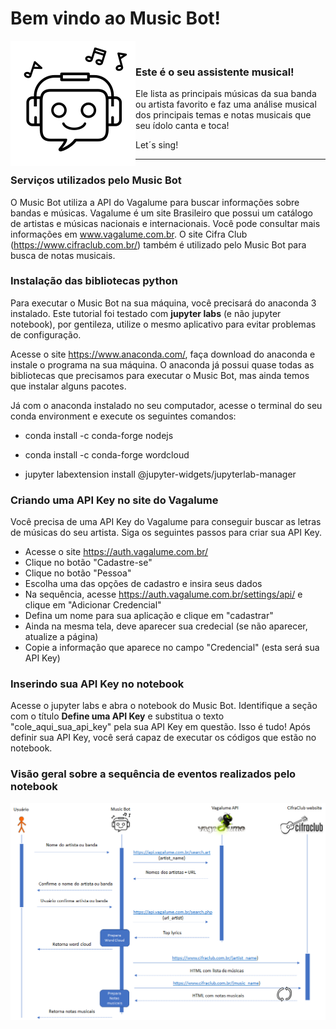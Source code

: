 # Bem vindo ao Music Bot!

<img style="float: left;" src="music_bot.png">
<br>

### Este é o seu assistente musical!

<p>Ele lista as principais músicas da sua banda ou artista favorito e faz uma análise musical dos principais temas e notas musicais que seu ídolo canta e toca! 
<p>Let´s sing!

____

### Serviços utilizados pelo Music Bot

O Music Bot utiliza a API do Vagalume para buscar informações sobre bandas e músicas. Vagalume é um site Brasileiro que possui um catálogo de artistas e músicas nacionais e internacionais. Você pode consultar mais informações em www.vagalume.com.br. O site Cifra Club (https://www.cifraclub.com.br/) também é utilizado pelo Music Bot para busca de notas musicais. 

### Instalação das bibliotecas python

Para executar o Music Bot na sua máquina, você precisará do anaconda 3 instalado. Este tutorial foi testado com **jupyter labs** (e não jupyter notebook), por gentileza, utilize o mesmo aplicativo para evitar problemas de configuração.

Acesse o site https://www.anaconda.com/, faça download do anaconda e instale o programa na sua máquina. O anaconda já possui quase todas as bibliotecas que precisamos para executar o Music Bot, mas ainda temos que instalar alguns pacotes. 

<p>Já com o anaconda instalado no seu computador, acesse o terminal do seu conda environment e execute os seguintes comandos:
  
- conda install -c conda-forge nodejs

- conda install -c conda-forge wordcloud

- jupyter labextension install @jupyter-widgets/jupyterlab-manager

### Criando uma API Key no site do Vagalume
Você precisa de uma API Key do Vagalume para conseguir buscar as letras de músicas do seu artista. Siga os seguintes passos para criar sua API Key.

- Acesse o site https://auth.vagalume.com.br/
- Clique no botão "Cadastre-se"
- Clique no botão "Pessoa"
- Escolha uma das opções de cadastro e insira seus dados
- Na sequência, acesse https://auth.vagalume.com.br/settings/api/ e clique em "Adicionar Credencial"
- Defina um nome para sua aplicação e clique em "cadastrar"
- Ainda na mesma tela, deve aparecer sua credecial (se não aparecer, atualize a página)
- Copie a informação que aparece no campo "Credencial" (esta será sua API Key)

### Inserindo sua API Key no notebook
Acesse o jupyter labs e abra o notebook do Music Bot. Identifique a seção com o título **Define uma API Key** e substitua o texto "cole_aqui_sua_api_key" pela sua API Key em questão. Isso é tudo! Após definir sua API Key, você será capaz de executar os códigos que estão no notebook.

### Visão geral sobre a sequência de eventos realizados pelo notebook
<img style="float: left;" src="sequencia.png">
